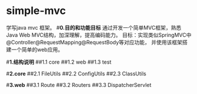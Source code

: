 # simple-mvc
学写java mvc 框架。
#**0.目的和功能目标**
通过开发一个简单MVC框架，熟悉Java Web MVC结构，加深理解，提高编码能力。
目标：实现类似SpringMVC中@Controller@RequestMapping@RequestBody等对应功能，
并使用该框架搭建一个简单的web应用。

#**1.结构说明**
##1.1 core
##1.2 web
##1.3 test

#**2.core**
##2.1 FileUtils
##2.2 ConfigUtils
##2.3 ClassUtils

#**3.web**
##3.1 Route
##3.2 Routers
##3.3 DispatcherServlet

